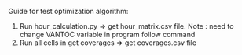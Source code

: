 Guide for test optimization algorithm:
1. Run hour_calculation.py => get hour_matrix.csv file. Note : need to change VANTOC variable in program follow command
2. Run all cells in get coverages => get coverages.csv file
